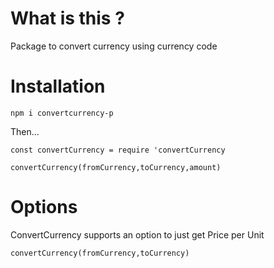 # What is this ?

Package to convert currency using currency code

# Installation

`npm i convertcurrency-p`

Then...

```
const convertCurrency = require 'convertCurrency

convertCurrency(fromCurrency,toCurrency,amount)
```

# Options

ConvertCurrency supports an option to just get Price per Unit

```
convertCurrency(fromCurrency,toCurrency)
```

